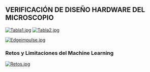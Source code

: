 
## VERIFICACIÓN DE DISEÑO HARDWARE DEL MICROSCOPIO
[![Tabla1.jpg](https://i.postimg.cc/PrhWpNCk/Tabla1.jpg)](https://postimg.cc/LhCYG9ky)
[![Tabla2.jpg](https://i.postimg.cc/YCTjFydm/Tabla2.jpg)](https://postimg.cc/sM9VdKdV)

[![Edgeimpulse.jpg](https://i.postimg.cc/SQJZmgnz/Edgeimpulse.jpg)](https://postimg.cc/1410Hcc9)

### Retos y Limitaciones del Machine Learning
[![Retos.jpg](https://i.postimg.cc/JnGCBnVQ/Retos.jpg)](https://postimg.cc/G8w5WbpB)
